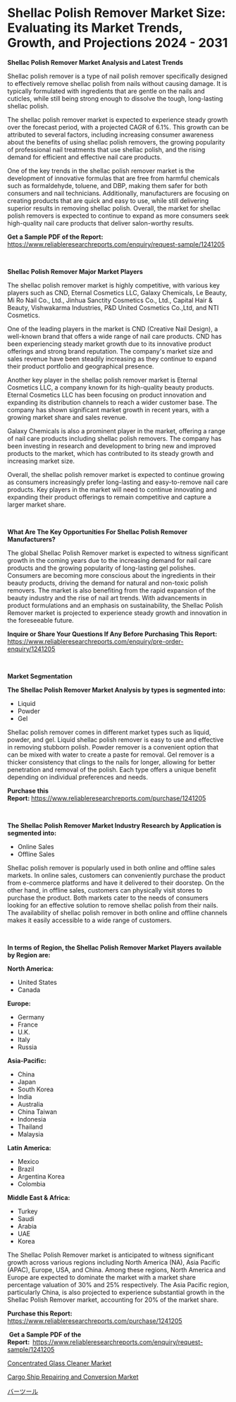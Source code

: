 <p><h1>Shellac Polish Remover Market Size: Evaluating its Market Trends, Growth, and Projections 2024 - 2031</h1></p><p><strong>Shellac Polish Remover Market Analysis and Latest Trends</strong></p>
<p><p>Shellac polish remover is a type of nail polish remover specifically designed to effectively remove shellac polish from nails without causing damage. It is typically formulated with ingredients that are gentle on the nails and cuticles, while still being strong enough to dissolve the tough, long-lasting shellac polish.</p><p>The shellac polish remover market is expected to experience steady growth over the forecast period, with a projected CAGR of 6.1%. This growth can be attributed to several factors, including increasing consumer awareness about the benefits of using shellac polish removers, the growing popularity of professional nail treatments that use shellac polish, and the rising demand for efficient and effective nail care products.</p><p>One of the key trends in the shellac polish remover market is the development of innovative formulas that are free from harmful chemicals such as formaldehyde, toluene, and DBP, making them safer for both consumers and nail technicians. Additionally, manufacturers are focusing on creating products that are quick and easy to use, while still delivering superior results in removing shellac polish. Overall, the market for shellac polish removers is expected to continue to expand as more consumers seek high-quality nail care products that deliver salon-worthy results.</p></p>
<p><strong>Get a Sample PDF of the Report:&nbsp;</strong> <a href="https://www.reliableresearchreports.com/enquiry/request-sample/1241205">https://www.reliableresearchreports.com/enquiry/request-sample/1241205</a></p>
<p>&nbsp;</p>
<p><strong>Shellac Polish Remover Major Market Players</strong></p>
<p><p>The shellac polish remover market is highly competitive, with various key players such as CND, Eternal Cosmetics LLC, Galaxy Chemicals, Le Beauty, Mi Ro Nail Co., Ltd., Jinhua Sanctity Cosmetics Co., Ltd., Capital Hair & Beauty, Vishwakarma Industries, P&D United Cosmetics Co.,Ltd, and NTI Cosmetics. </p><p>One of the leading players in the market is CND (Creative Nail Design), a well-known brand that offers a wide range of nail care products. CND has been experiencing steady market growth due to its innovative product offerings and strong brand reputation. The company's market size and sales revenue have been steadily increasing as they continue to expand their product portfolio and geographical presence.</p><p>Another key player in the shellac polish remover market is Eternal Cosmetics LLC, a company known for its high-quality beauty products. Eternal Cosmetics LLC has been focusing on product innovation and expanding its distribution channels to reach a wider customer base. The company has shown significant market growth in recent years, with a growing market share and sales revenue.</p><p>Galaxy Chemicals is also a prominent player in the market, offering a range of nail care products including shellac polish removers. The company has been investing in research and development to bring new and improved products to the market, which has contributed to its steady growth and increasing market size.</p><p>Overall, the shellac polish remover market is expected to continue growing as consumers increasingly prefer long-lasting and easy-to-remove nail care products. Key players in the market will need to continue innovating and expanding their product offerings to remain competitive and capture a larger market share.</p></p>
<p>&nbsp;</p>
<p><strong>What Are The Key Opportunities For Shellac Polish Remover Manufacturers?</strong></p>
<p><p>The global Shellac Polish Remover market is expected to witness significant growth in the coming years due to the increasing demand for nail care products and the growing popularity of long-lasting gel polishes. Consumers are becoming more conscious about the ingredients in their beauty products, driving the demand for natural and non-toxic polish removers. The market is also benefiting from the rapid expansion of the beauty industry and the rise of nail art trends. With advancements in product formulations and an emphasis on sustainability, the Shellac Polish Remover market is projected to experience steady growth and innovation in the foreseeable future.</p></p>
<p><strong>Inquire or Share Your Questions If Any Before Purchasing This Report:</strong> <a href="https://www.reliableresearchreports.com/enquiry/pre-order-enquiry/1241205">https://www.reliableresearchreports.com/enquiry/pre-order-enquiry/1241205</a></p>
<p>&nbsp;</p>
<p><strong>Market Segmentation</strong></p>
<p><strong>The Shellac Polish Remover Market Analysis by types is segmented into:</strong></p>
<p><ul><li>Liquid</li><li>Powder</li><li>Gel</li></ul></p>
<p><p>Shellac polish remover comes in different market types such as liquid, powder, and gel. Liquid shellac polish remover is easy to use and effective in removing stubborn polish. Powder remover is a convenient option that can be mixed with water to create a paste for removal. Gel remover is a thicker consistency that clings to the nails for longer, allowing for better penetration and removal of the polish. Each type offers a unique benefit depending on individual preferences and needs.</p></p>
<p><strong>Purchase this Report:&nbsp;</strong><a href="https://www.reliableresearchreports.com/purchase/1241205">https://www.reliableresearchreports.com/purchase/1241205</a></p>
<p>&nbsp;</p>
<p><strong>The Shellac Polish Remover Market Industry Research by Application is segmented into:</strong></p>
<p><ul><li>Online Sales</li><li>Offline Sales</li></ul></p>
<p><p>Shellac polish remover is popularly used in both online and offline sales markets. In online sales, customers can conveniently purchase the product from e-commerce platforms and have it delivered to their doorstep. On the other hand, in offline sales, customers can physically visit stores to purchase the product. Both markets cater to the needs of consumers looking for an effective solution to remove shellac polish from their nails. The availability of shellac polish remover in both online and offline channels makes it easily accessible to a wide range of customers.</p></p>
<p>&nbsp;</p>
<p><strong>In terms of Region, the Shellac Polish Remover Market Players available by Region are:</strong></p>
<p>
    <p> <strong> North America: </strong>
        <ul>
            <li>United States</li>
            <li>Canada</li>
        </ul>
        </p> 
    <p> <strong> Europe: </strong>
        <ul>
            <li>Germany</li>
            <li>France</li>
            <li>U.K.</li>
            <li>Italy</li>
            <li>Russia</li>
        </ul>
        </p> 
    <p> <strong> Asia-Pacific: </strong>
        <ul>
            <li>China</li>
            <li>Japan</li>
            <li>South Korea</li>
            <li>India</li>
            <li>Australia</li>
            <li>China Taiwan</li>
            <li>Indonesia</li>
            <li>Thailand</li>
            <li>Malaysia</li>
        </ul>
        </p> 
    <p> <strong> Latin America: </strong>
        <ul>
            <li>Mexico</li>
            <li>Brazil</li>
            <li>Argentina Korea</li>
            <li>Colombia</li>
        </ul>
        </p> 
    <p> <strong> Middle East & Africa: </strong>
        <ul>
            <li>Turkey</li>
            <li>Saudi</li>
            <li>Arabia</li>
            <li>UAE</li>
            <li>Korea</li>
        </ul>
    </p>
    </p>
<p><p>The Shellac Polish Remover market is anticipated to witness significant growth across various regions including North America (NA), Asia Pacific (APAC), Europe, USA, and China. Among these regions, North America and Europe are expected to dominate the market with a market share percentage valuation of 30% and 25% respectively. The Asia Pacific region, particularly China, is also projected to experience substantial growth in the Shellac Polish Remover market, accounting for 20% of the market share.</p></p>
<p><strong>Purchase this Report: </strong><a href="https://www.reliableresearchreports.com/purchase/1241205">https://www.reliableresearchreports.com/purchase/1241205</a></p>
<p>&nbsp;<strong>Get a Sample PDF of the Report:&nbsp;&nbsp;</strong><a href="https://www.reliableresearchreports.com/enquiry/request-sample/1241205">https://www.reliableresearchreports.com/enquiry/request-sample/1241205</a></p>
<p><strong></strong></p>
<p><p><a href="https://github.com/ChiragRp1/Market-Research-Report-List-3/blob/main/concentrated-glass-cleaner-market.md">Concentrated Glass Cleaner Market</a></p><p><a href="https://valiant-lunge-8fe.notion.site/Insights-into-Cargo-Ship-Repairing-and-Conversion-Market-Size-Analysing-Market-Share-Trends-and-G-f92ecf312e35455b8b67b3466078551b">Cargo Ship Repairing and Conversion Market</a></p><p><a href="https://github.com/wkuactfdzwizk06/Market-Research-Report-List-1/blob/main/31389915468.md">バーツール</a></p></p>